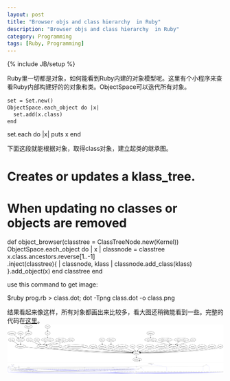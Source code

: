 ```yaml
---
layout: post
title: "Browser objs and class hierarchy  in Ruby"
description: "Browser objs and class hierarchy  in Ruby"
category: Programming
tags: [Ruby, Programming]
---
```

{% include JB/setup %}

Ruby里一切都是对象，如何能看到Ruby内建的对象模型呢。这里有个小程序来查看Ruby内部构建好的的对象和类。ObjectSpace可以迭代所有对象。

    set = Set.new()
    ObjectSpace.each_object do |x|
      set.add(x.class)
    end

   set.each do |x|
     puts x
   end

下面这段就能根据对象，取得class对象，建立起类的继承图。


  # Creates or updates a klass_tree.
  # When updating no classes or objects are removed
  def object_browser(classtree = ClassTreeNode.new(Kernel))
    ObjectSpace.each_object do | x |
      classnode = classtree
      x.class.ancestors.reverse[1..-1] \
        .inject(classtree){ | classnode, klass |
        classnode.add_class(klass)
      }.add_object(x)
    end
    classtree
  end


use this command to get image:

  $ruby prog.rb > class.dot; dot -Tpng class.dot -o class.png


结果看起来像这样，所有对象都画出来比较多，看大图还稍微能看到一些。完整的代码在[这里](https://gist.github.com/4380597)。
<img src="/images/class.png" alt="class in Ruby" class="img-center" />
<img src="/images/objs.png" alt="class in Ruby" class="img-center" />

